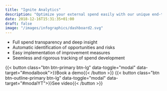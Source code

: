 ```yaml
---
title: "Ignite Analytics"
description: "Optimize your external spend easily with our unique end-to-end platform for strategic sourcing​"
date: 2018-12-16T15:31:35+01:00
draft: false
image: "/images/infographics/dashboard2.svg"
---
```

<ul class="fa-ul">
<li><span class="fa-li"><i class="fas fa-chart-bar" style="color: #3C6FE9"></i></span>Full spend transparency and deep insight</li>
<li><span class="fa-li"><i class="fas fa-exclamation-triangle" style="color: #3C6FE9"></i></span>Automatic identification of opportunities and risks</li>
<li><span class="fa-li"><i class="fas fa-magic" style="color: #3C6FE9"></i></span>Easy implementation of improvement measures</li> 
<li><span class="fa-li"><i class="fas fa-sync"></i></span>Seemless and rigorous ​tracking of spend development</li>
</ul>


<!-- </ul>
<ul class="fa-ul">
+ <i class="fas fa-chart-bar" style="color: #3C6FE9"></i>Full spend transparency and deep insight
+ <i class="fas fa-exclamation-triangle" style="color: #3C6FE9"></i>Automatic identification of opportunities and risks
+ <i class="fas fa-magic" style="color: #3C6FE9"></i>Easy implementation of improvement measures        
+ <i class="fas fa-sync" style="color: #3C6FE9"></i>Seemless and rigorous ​tracking of spend development
+ <span class="fa-li"><i class="fas fa-sync"></i></span>Seemless and rigorous ​tracking of spend development
</ul> -->





{{< button class="btn btn-primary btn-lg" data-toggle="modal" data-target="#modalbook">}}Book a demo{{< /button >}}
{{< button class="btn btn-outline-primary btn-lg" data-toggle="modal" data-target="#modalYT">}}See video{{< /button >}}